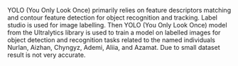 YOLO (You Only Look Once) primarily relies on feature descriptors matching and contour feature detection for object recognition and tracking.
Label studio is used for image labelling.
Then YOLO (You Only Look Once) model from the Ultralytics library is used to train a model on labelled images for object detection and recognition tasks related to the named individuals Nurlan, Aizhan, Chyngyz, Ademi, Aliia, and Azamat.
Due to small dataset result is not very accurate.
